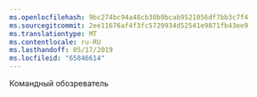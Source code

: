 ```yaml
---
ms.openlocfilehash: 9bc274bc94a48cb30b9bcab9521056df7bb3c7f4
ms.sourcegitcommit: 2ee11676af4f3fc5729934d52541e9871fb43ee9
ms.translationtype: MT
ms.contentlocale: ru-RU
ms.lasthandoff: 05/17/2019
ms.locfileid: "65846614"
---
```

Командный обозреватель